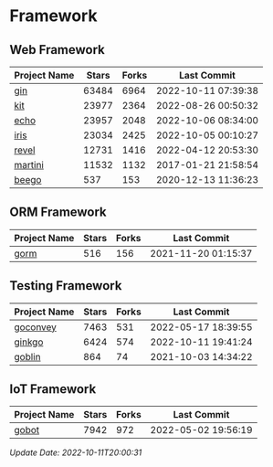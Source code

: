 # Framework

## Web Framework
| Project Name | Stars | Forks | Last Commit |
| ------------ | ----- | ----- | ----------- |
| [gin](https://github.com/gin-gonic/gin) | 63484 | 6964 | 2022-10-11 07:39:38 |
| [kit](https://github.com/go-kit/kit) | 23977 | 2364 | 2022-08-26 00:50:32 |
| [echo](https://github.com/labstack/echo) | 23957 | 2048 | 2022-10-06 08:34:00 |
| [iris](https://github.com/kataras/iris) | 23034 | 2425 | 2022-10-05 00:10:27 |
| [revel](https://github.com/revel/revel) | 12731 | 1416 | 2022-04-12 20:53:30 |
| [martini](https://github.com/go-martini/martini) | 11532 | 1132 | 2017-01-21 21:58:54 |
| [beego](https://github.com/astaxie/beego) | 537 | 153 | 2020-12-13 11:36:23 |

## ORM Framework
| Project Name | Stars | Forks | Last Commit |
| ------------ | ----- | ----- | ----------- |
| [gorm](https://github.com/jinzhu/gorm) | 516 | 156 | 2021-11-20 01:15:37 |

## Testing Framework
| Project Name | Stars | Forks | Last Commit |
| ------------ | ----- | ----- | ----------- |
| [goconvey](https://github.com/smartystreets/goconvey) | 7463 | 531 | 2022-05-17 18:39:55 |
| [ginkgo](https://github.com/onsi/ginkgo) | 6424 | 574 | 2022-10-11 19:41:24 |
| [goblin](https://github.com/franela/goblin) | 864 | 74 | 2021-10-03 14:34:22 |

## IoT Framework
| Project Name | Stars | Forks | Last Commit |
| ------------ | ----- | ----- | ----------- |
| [gobot](https://github.com/hybridgroup/gobot) | 7942 | 972 | 2022-05-02 19:56:19 |

*Update Date: 2022-10-11T20:00:31*